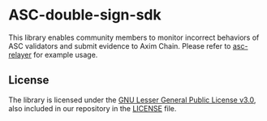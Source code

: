 # ASC-double-sign-sdk

This library enables community members to monitor incorrect behaviors of ASC validators and submit evidence to Axim Chain. Please refer to [asc-relayer](https://github.com/aximchain/axc-relayer) for example usage.

## License

The library is licensed under the [GNU Lesser General Public License v3.0](https://www.gnu.org/licenses/lgpl-3.0.en.html),
also included in our repository in the [LICENSE](LICENSE) file.